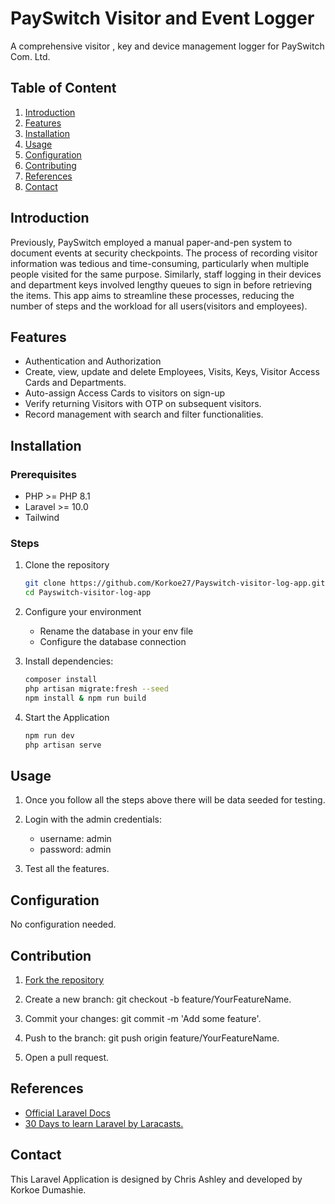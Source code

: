# PaySwitch Visitor and Event Logger

A comprehensive visitor , key and device management logger for PaySwitch Com. Ltd.

## Table of Content

1. [Introduction](#introduction) 
2. [Features](#features) 
3. [Installation](#installation) 
4. [Usage](#usage) 
5. [Configuration](#configuration) 
6. [Contributing](#contributing) 
7. [References](#references) 
8. [Contact](#contact) 

## Introduction

Previously, PaySwitch employed a manual paper-and-pen system to document events at security checkpoints. The process of recording visitor information was tedious and time-consuming, particularly when multiple people visited for the same purpose. Similarly, staff logging in their devices and department keys involved lengthy queues to sign in before retrieving the items. This app aims to streamline these processes, reducing the number of steps and the workload for all users(visitors and employees).

## Features

-   Authentication and Authorization
-   Create, view, update and delete Employees, Visits, Keys, Visitor Access Cards and Departments.
-   Auto-assign Access Cards to visitors on sign-up
-   Verify returning Visitors with OTP on subsequent visitors.
-   Record management with search and filter functionalities.

## Installation

### Prerequisites

-   PHP >= PHP 8.1
-   Laravel >= 10.0
-   Tailwind

### Steps

1. Clone the repository

    ```bash
    git clone https://github.com/Korkoe27/Payswitch-visitor-log-app.git
    cd Payswitch-visitor-log-app

    ```

2. Configure your environment

    - Rename the database in your env file
    - Configure the database connection

3. Install dependencies:

    ```bash
    composer install
    php artisan migrate:fresh --seed
    npm install & npm run build

    ```

4. Start the Application
    ```bash
    npm run dev
    php artisan serve
    ```

## Usage

1. Once you follow all the steps above there will be data seeded for testing.

2. Login with the admin credentials:

    - username: admin
    - password: admin

3. Test all the features.

## Configuration

No configuration needed.

## Contribution

1. [Fork the repository](https://github.com/Korkoe27/Payswitch-visitor-log-app.git)
2. Create a new branch: git checkout -b feature/YourFeatureName.

3. Commit your changes: git commit -m 'Add some feature'.

4. Push to the branch: git push origin feature/YourFeatureName.

5. Open a pull request.

## References

-   [Official Laravel Docs](https://laravel.com/docs/10.x)
-   [30 Days to learn Laravel by Laracasts.](https://www.youtube.com/watch?v=SqTdHCTWqks&t=2271s)

## Contact

This Laravel Application is designed by Chris Ashley and developed by Korkoe Dumashie.
